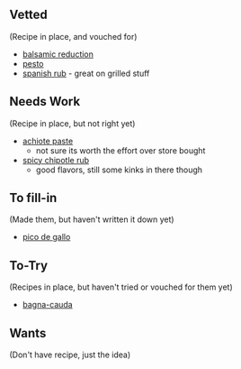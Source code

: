 ## Vetted

(Recipe in place, and vouched for)

- [balsamic reduction](./balsamic-reduction.md)
- [pesto](./pesto.md)
- [spanish rub](./spanish-rub.md) - great on grilled stuff

## Needs Work

(Recipe in place, but not right yet)

- [achiote paste](./achiote-paste.md)
  - not sure its worth the effort over store bought
- [spicy chipotle rub](./spicy-chipotle-rub.md)
  - good flavors, still some kinks in there though


## To fill-in

(Made them, but haven't written it down yet)

- [pico de gallo](./pico-de-gallo.md)


## To-Try

(Recipes in place, but haven't tried or vouched for them yet)

- [bagna-cauda](./bagna_cauda.md)

## Wants

(Don't have recipe, just the idea)
